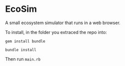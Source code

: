 # EcoSim
A small ecosystem simulator that runs in a web browser.

To install, in the folder you extraced the repo into:

`gem install bundle`

`bundle install`

Then run `main.rb`
